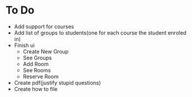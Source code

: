 # To Do
* Add support for courses
* Add list of groups to students(one for each course the student enroled in)
* Finish ui
    * Create New Group
    * See Groups
    * Add Room
    * See Rooms
    * Reserve Room
* Create pdf(justify stupid questions)
* Create how to file